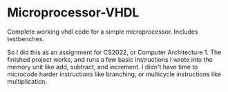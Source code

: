 # Microprocessor-VHDL
Complete working vhdl code for a simple microprocessor. Includes testbenches.

So I did this as an assignment for CS2022, or Computer Architecture 1. The finished project works, and runs a few basic instructions I wrote into the memory unit like add, subtract, and increment. I didn't have time to microcode harder instructions like branching, or multicycle instructions like multiplication.

